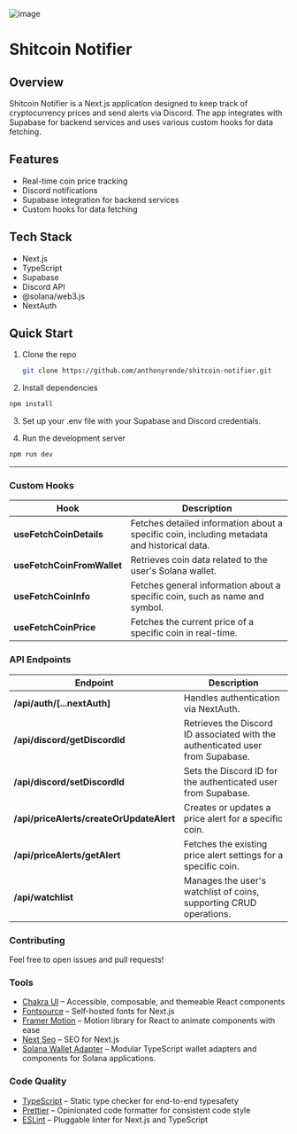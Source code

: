 ![image](https://github.com/anthonyrende/shitcoin-notifier/assets/20310701/7a1d6ac8-a84a-46c1-b4ba-a49bed0817b4)



# Shitcoin Notifier

## Overview

Shitcoin Notifier is a Next.js application designed to keep track of cryptocurrency prices and send alerts via Discord. The app integrates with Supabase for backend services and uses various custom hooks for data fetching.

## Features

- Real-time coin price tracking
- Discord notifications
- Supabase integration for backend services
- Custom hooks for data fetching

## Tech Stack

- Next.js
- TypeScript
- Supabase
- Discord API
- @solana/web3.js
- NextAuth

## Quick Start

1. Clone the repo
   ```bash
   git clone https://github.com/anthonyrende/shitcoin-notifier.git

2. Install dependencies
```bash
npm install
```
3. Set up your .env file with your Supabase and Discord credentials.

4. Run the development server
```bash
npm run dev
```
-------

### Custom Hooks

| Hook                    | Description                                                                 |
|-------------------------|-----------------------------------------------------------------------------|
| **useFetchCoinDetails** | Fetches detailed information about a specific coin, including metadata and historical data. |
| **useFetchCoinFromWallet** | Retrieves coin data related to the user's Solana wallet.                   |
| **useFetchCoinInfo**    | Fetches general information about a specific coin, such as name and symbol.  |
| **useFetchCoinPrice**   | Fetches the current price of a specific coin in real-time.                   |

### API Endpoints

| Endpoint                        | Description                                                                 |
|---------------------------------|-----------------------------------------------------------------------------|
| **/api/auth/[...nextAuth]**     | Handles authentication via NextAuth.                                         |
| **/api/discord/getDiscordId**   | Retrieves the Discord ID associated with the authenticated user from Supabase.|
| **/api/discord/setDiscordId**   | Sets the Discord ID for the authenticated user from Supabase.                |
| **/api/priceAlerts/createOrUpdateAlert** | Creates or updates a price alert for a specific coin.                    |
| **/api/priceAlerts/getAlert**   | Fetches the existing price alert settings for a specific coin.               |
| **/api/watchlist**              | Manages the user's watchlist of coins, supporting CRUD operations.          |

### Contributing
Feel free to open issues and pull requests!

### Tools

- [Chakra UI](https://chakra-ui.com/) – Accessible, composable, and themeable React components
- [Fontsource](https://fontsource.org/) – Self-hosted fonts for Next.js
- [Framer Motion](https://framer.com/motion) – Motion library for React to animate components with ease
- [Next Seo](https://npmjs.com/package/next-seo) – SEO for Next.js
- [Solana Wallet Adapter](https://github.com/solana-labs/wallet-adapter) – Modular TypeScript wallet adapters and components for Solana applications.
### Code Quality

- [TypeScript](https://www.typescriptlang.org/) – Static type checker for end-to-end typesafety
- [Prettier](https://prettier.io/) – Opinionated code formatter for consistent code style
- [ESLint](https://eslint.org/) – Pluggable linter for Next.js and TypeScript
